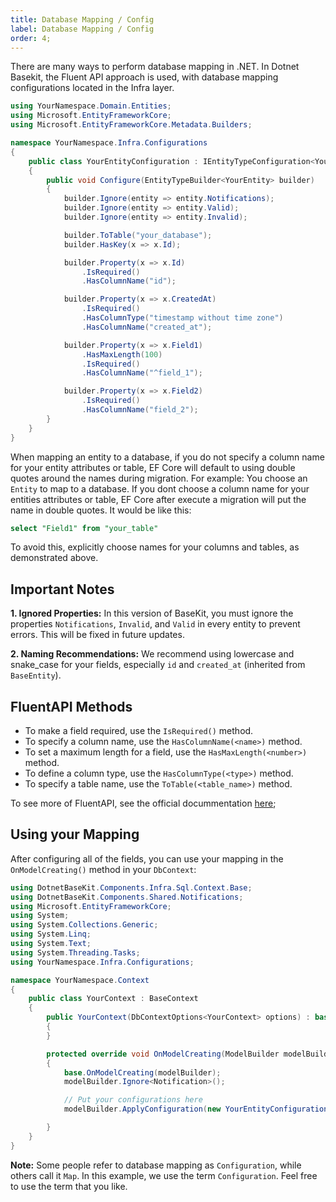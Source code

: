 ```yaml
---
title: Database Mapping / Config
label: Database Mapping / Config
order: 4;
---
```


There are many ways to perform database mapping in .NET. In Dotnet Basekit, the Fluent API approach is used, with database mapping configurations located in the Infra layer.

```csharp #
using YourNamespace.Domain.Entities;
using Microsoft.EntityFrameworkCore;
using Microsoft.EntityFrameworkCore.Metadata.Builders;

namespace YourNamespace.Infra.Configurations
{
    public class YourEntityConfiguration : IEntityTypeConfiguration<YourEntity>
    {
        public void Configure(EntityTypeBuilder<YourEntity> builder)
        {
            builder.Ignore(entity => entity.Notifications);
            builder.Ignore(entity => entity.Valid);
            builder.Ignore(entity => entity.Invalid);

            builder.ToTable("your_database");
            builder.HasKey(x => x.Id);

            builder.Property(x => x.Id)
                .IsRequired()            
                .HasColumnName("id");

            builder.Property(x => x.CreatedAt)
                .IsRequired()
                .HasColumnType("timestamp without time zone")
                .HasColumnName("created_at");

            builder.Property(x => x.Field1)
                .HasMaxLength(100)
                .IsRequired()
                .HasColumnName("^field_1");

            builder.Property(x => x.Field2)                
                .IsRequired()
                .HasColumnName("field_2");
        }
    }
}
```

When mapping an entity to a database, if you do not specify a column name for your entity attributes or table, EF Core will default to using double quotes around the names during migration. For example:
You choose an `Entity` to map to a database. If you dont choose a column name for your entities attributes or table, EF Core after execute a migration will put the name in double quotes. It would be like this:

```sql
select "Field1" from "your_table"
```

To avoid this, explicitly choose names for your columns and tables, as demonstrated above.

## Important Notes

   **1. Ignored Properties:** In this version of BaseKit, you must ignore the properties `Notifications`, `Invalid`, and `Valid` in every entity to prevent errors. This will be fixed in future updates.

   **2. Naming Recommendations:** We recommend using lowercase and snake_case for your fields, especially `id` and `created_at` (inherited from `BaseEntity`). 

## FluentAPI Methods

- To make a field required, use the `IsRequired()` method.
- To specify a column name, use the `HasColumnName(<name>)` method.
- To set a maximum length for a field, use the `HasMaxLength(<number>)` method.
- To define a column type, use the `HasColumnType(<type>)` method.
- To specify a table name, use the `ToTable(<table_name>)` method.

To see more of FluentAPI, see the official docummentation [here](https://learn.microsoft.com/pt-br/ef/ef6/modeling/code-first/fluent/types-and-properties);

## Using your Mapping

After configuring all of the fields, you can use your mapping in the `OnModelCreating()` method in your `DbContext`:

```csharp #
using DotnetBaseKit.Components.Infra.Sql.Context.Base;
using DotnetBaseKit.Components.Shared.Notifications;
using Microsoft.EntityFrameworkCore;
using System;
using System.Collections.Generic;
using System.Linq;
using System.Text;
using System.Threading.Tasks;
using YourNamespace.Infra.Configurations;

namespace YourNamespace.Context
{
    public class YourContext : BaseContext
    {
        public YourContext(DbContextOptions<YourContext> options) : base(options)
        {
        }

        protected override void OnModelCreating(ModelBuilder modelBuilder)
        {
            base.OnModelCreating(modelBuilder);
            modelBuilder.Ignore<Notification>();

            // Put your configurations here
            modelBuilder.ApplyConfiguration(new YourEntityConfiguration());

        }
    }
}
```

**Note:** Some people refer to database mapping as `Configuration`, while others call it `Map`. In this example, we use the term `Configuration`. Feel free to use the term that you like.

